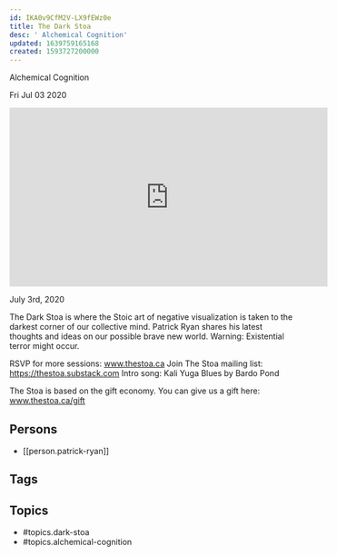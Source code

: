 ```yaml
---
id: IKA0v9CfM2V-LX9fEWz0e
title: The Dark Stoa
desc: ' Alchemical Cognition'
updated: 1639759165168
created: 1593727200000
---
```



 Alchemical Cognition

Fri Jul 03 2020

<iframe width="560" height="315" src="https://www.youtube.com/embed/3V3_HyacKzQ" title="The Dark Stoa: Alchemical Cognition w/ Patrick Ryan" frameborder="0" allow="accelerometer; autoplay; clipboard-write; encrypted-media; gyroscope; picture-in-picture" allowfullscreen ></iframe>

July 3rd, 2020

The Dark Stoa is where the Stoic art of negative visualization is taken to the darkest corner of our collective mind. Patrick Ryan shares his latest thoughts and ideas on our possible brave new world. Warning: Existential terror might occur.

RSVP for more sessions: www.thestoa.ca
Join The Stoa mailing list: https://thestoa.substack.com
Intro song: Kali Yuga Blues by Bardo Pond

The Stoa is based on the gift economy. You can give us a gift here: www.thestoa.ca/gift

## Persons

- [[person.patrick-ryan]]

## Tags



## Topics

- #topics.dark-stoa
- #topics.alchemical-cognition


